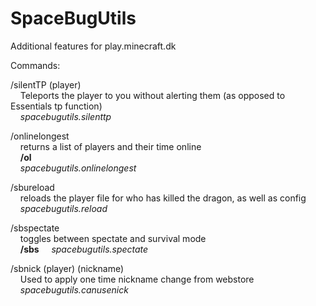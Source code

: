 SpaceBugUtils
=============

Additional features for play.minecraft.dk

Commands:

/silentTP (player)</br>
&nbsp;&nbsp;&nbsp;&nbsp;Teleports the player to you without alerting them (as opposed to Essentials tp function)</br>
&nbsp;&nbsp;&nbsp;&nbsp;*spacebugutils.silenttp*</br>
  
/onlinelongest</br>
&nbsp;&nbsp;&nbsp;&nbsp;returns a list of players and their time online</br>
&nbsp;&nbsp;&nbsp;&nbsp;**/ol**</br>
&nbsp;&nbsp;&nbsp;&nbsp;*spacebugutils.onlinelongest*</br>
  
/sbureload</br>
&nbsp;&nbsp;&nbsp;&nbsp;reloads the player file for who has killed the dragon, as well as config</br>
&nbsp;&nbsp;&nbsp;&nbsp;*spacebugutils.reload*</br>
  
/sbspectate</br>
&nbsp;&nbsp;&nbsp;&nbsp;toggles between spectate and survival mode</br>
&nbsp;&nbsp;&nbsp;&nbsp;**/sbs**
&nbsp;&nbsp;&nbsp;&nbsp;*spacebugutils.spectate*</br>
  
/sbnick (player) (nickname)</br>
&nbsp;&nbsp;&nbsp;&nbsp;Used to apply one time nickname change from webstore</br>
&nbsp;&nbsp;&nbsp;&nbsp;*spacebugutils.canusenick*</br>
  
